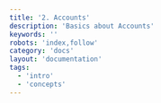 ```yaml
---
title: '2. Accounts'
description: 'Basics about Accounts'
keywords: ''
robots: 'index,follow'
category: 'docs'
layout: 'documentation'
tags:
  - 'intro'
  - 'concepts'
---
```

